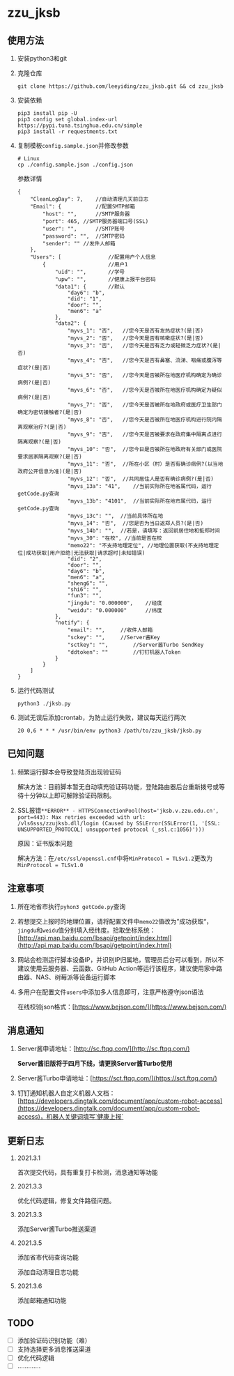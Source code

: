 # zzu_jksb
## 使用方法

1. 安装python3和git

2. 克隆仓库

   ```
   git clone https://github.com/leeyiding/zzu_jksb.git && cd zzu_jksb
   ```

3. 安装依赖

   ```
   pip3 install pip -U
   pip3 config set global.index-url https://pypi.tuna.tsinghua.edu.cn/simple
   pip3 install -r requestments.txt
   ```

4. 复制模板`config.sample.json`并修改参数

   ```
   # Linux
   cp ./config.sample.json ./config.json
   ```
   
   参数详情

   ```
   {
       "CleanLogDay": 7,	//自动清理几天前日志
       "Email": {			//配置SMTP邮箱
           "host": "",		//SMTP服务器
           "port": 465,	//SMTP服务器端口号(SSL)
           "user": "",		//SMTP账号
           "password": "",	//SMTP密码
           "sender": ""	//发件人邮箱 
       },
       "Users": [				//配置用户个人信息
           {					//用户1
               "uid": "",		//学号
               "upw": "",		//健康上报平台密码
               "data1": {		//默认
                   "day6": "b",
                   "did": "1",
                   "door": "",
                   "men6": "a"
               },
               "data2": {				
                   "myvs_1": "否",	//您今天是否有发热症状?(是|否)
                   "myvs_2": "否",	//您今天是否有咳嗽症状?(是|否)
                   "myvs_3": "否",	//您今天是否有乏力或轻微乏力症状?(是|否)
                   "myvs_4": "否",	//您今天是否有鼻塞、流涕、咽痛或腹泻等症状?(是|否)
                   "myvs_5": "否",	//您今天是否被所在地医疗机构确定为确诊病例?(是|否)
                   "myvs_6": "否",	//您今天是否被所在地医疗机构确定为疑似病例?(是|否)
                   "myvs_7": "否",	//您今天是否被所在地政府或医疗卫生部门确定为密切接触者?(是|否)
                   "myvs_8": "否",	//您今天是否被所在地医疗机构进行院内隔离观察治疗?(是|否)
                   "myvs_9": "否",	//您今天是否被要求在政府集中隔离点进行隔离观察?(是|否)
                   "myvs_10": "否",	//您今日是否被所在地政府有关部门或医院要求居家隔离观察?(是|否)
                   "myvs_11": "否",	//所在小区（村）是否有确诊病例?(以当地政府公开信息为准)(是|否)
                   "myvs_12": "否",	//共同居住人是否有确诊病例?(是|否)
                   "myvs_13a": "41",	//当前实际所在地省属代码，运行getCode.py查询
                   "myvs_13b": "4101",	//当前实际所在地市属代码，运行getCode.py查询
                   "myvs_13c": "",	//当前具体所在地
                   "myvs_14": "否",	//您是否为当日返郑人员?(是|否)
                   "myvs_14b": "",	//若是，请填写：返回前居住地和抵郑时间
                   "myvs_30": "在校",	//当前是否在校
                   "memo22": "不支持地理定位",	//地理位置获取(不支持地理定位|成功获取|用户拒绝|无法获取|请求超时|未知错误)
                   "did": "2",
                   "door": "",
                   "day6": "b",
                   "men6": "a",
                   "sheng6": "",
                   "shi6": "",
                   "fun3": "",
                   "jingdu": "0.000000",	//经度
                   "weidu": "0.000000"		//纬度
               },
               "notify": {
                   "email": "",		//收件人邮箱
                   "sckey": "",		//Server酱Key
                   "sctkey": "",		//Server酱Turbo SendKey
                   "ddtoken": ""		//钉钉机器人Token
               }
           }
       ]
   }
   ```
   
5. 运行代码测试

   ```
   python3 ./jksb.py
   ```

6. 测试无误后添加crontab，为防止运行失败，建议每天运行两次

   ```
   20 0,6 * * * /usr/bin/env python3 /path/to/zzu_jksb/jksb.py
   ```

## 已知问题

1. 频繁运行脚本会导致登陆页出现验证码

   解决方法：目前脚本暂无自动填充验证码功能，登陆路由器后台重新拨号或等待十分钟以上即可解除验证码限制。

2. SSL报错`**ERROR** - HTTPSConnectionPool(host='jksb.v.zzu.edu.cn', port=443): Max retries exceeded with url: /vls6sss/zzujksb.dll/login (Caused by SSLError(SSLError(1, '[SSL: UNSUPPORTED_PROTOCOL] unsupported protocol (_ssl.c:1056)')))`

   原因：证书版本问题

   解决方法：在`/etc/ssl/openssl.cnf`中将`MinProtocol = TLSv1.2`更改为`MinProtocol = TLSv1.0`

## 注意事项

1. 所在地省市执行`pyhon3 getCode.py`查询

2. 若想提交上报时的地理位置，请将配置文件中`memo22`值改为”成功获取“，`jingdu`和`weidu`值分别填入经纬度。拾取坐标系统：[http://api.map.baidu.com/lbsapi/getpoint/index.html](http://api.map.baidu.com/lbsapi/getpoint/index.html)

3. 网站会检测运行脚本设备IP，并识别IP归属地，管理员后台可以看到，所以不建议使用云服务器、云函数、GitHub Action等运行该程序，建议使用家中路由器、NAS、树莓派等设备运行脚本

4. 多用户在配置文件`users`中添加多人信息即可，注意严格遵守json语法

   在线校验json格式：[https://www.bejson.com/](https://www.bejson.com/)

## 消息通知

1. Server酱申请地址：[http://sc.ftqq.com/](http://sc.ftqq.com/)

   **Server酱旧版将于四月下线，请更换Server酱Turbo使用**

2. Server酱Turbo申请地址：[https://sct.ftqq.com/](https://sct.ftqq.com/)

3. 钉钉通知机器人自定义机器人文档：[https://developers.dingtalk.com/document/app/custom-robot-access](https://developers.dingtalk.com/document/app/custom-robot-access)，机器人关键词填写`健康上报`

## 更新日志

1. 2021.3.1

   首次提交代码，具有重复打卡检测，消息通知等功能
   
2. 2021.3.3

   优化代码逻辑，修复文件路径问题。
   
3. 2021.3.3

   添加Server酱Turbo推送渠道
   
4. 2021.3.5

   添加省市代码查询功能
   
   添加自动清理日志功能
   
5. 2021.3.6

   添加邮箱通知功能

## TODO

- [ ] 添加验证码识别功能（难）
- [ ] 支持选择更多消息推送渠道
- [ ] 优化代码逻辑
- [ ] .............
